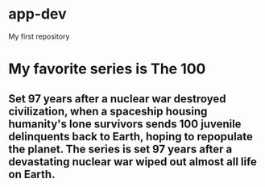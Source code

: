 # app-dev
My first repository

# My favorite series is The 100

## Set 97 years after a nuclear war destroyed civilization, when a spaceship housing humanity's lone survivors sends 100 juvenile delinquents back to Earth, hoping to repopulate the planet. The series is set 97 years after a devastating nuclear war wiped out almost all life on Earth.
